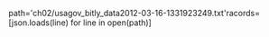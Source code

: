 path='ch02/usagov_bitly_data2012-03-16-1331923249.txt'racords=[json.loads(line) for line in open(path)]
